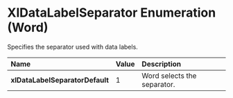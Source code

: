 
# XlDataLabelSeparator Enumeration (Word)

Specifies the separator used with data labels.



|**Name**|**Value**|**Description**|
|:-----|:-----|:-----|
| **xlDataLabelSeparatorDefault**|1|Word selects the separator.|
